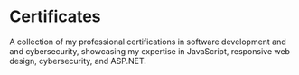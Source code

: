 # Certificates
A collection of my professional certifications in software development and and cybersecurity, showcasing my expertise in JavaScript, responsive web design, cybersecurity, and ASP.NET.
